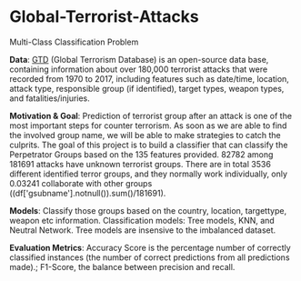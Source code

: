 # Global-Terrorist-Attacks
Multi-Class Classification Problem 

__Data__: [GTD](https://www.start.umd.edu/gtd/) (Global Terrorism Database) is an open-source data base, containing information about over 180,000 terrorist attacks that were recorded from 1970 to 2017, including features such as date/time, location, attack type, responsible group (if identified), target types, weapon types, and fatalities/injuries.  

__Motivation & Goal__: Prediction of terrorist group after an attack is one of the
most important steps for counter terrorism. As soon as we are able to find the involved group name, we will be able to make strategies to catch the culprits. 
The goal of this project is to build a classifier that can classify the Perpetrator Groups based on the 135 features provided. 82782 among 181691 attacks have unknown terrorist groups. There are in total 3536 different identified terror groups, and they normally work individually, only 0.03241 collaborate with other groups ((df['gsubname'].notnull()).sum()/181691). 

__Models__: Classify those groups based on the country, location, targettype, weapon etc information. Classification models: Tree models, KNN, and Neutral Network. Tree models are insensive to the imbalanced dataset.    

__Evaluation Metrics__: Accuracy Score is the percentage number of
correctly classified instances (the number of correct
predictions from all predictions made).; F1-Score, the balance between precision and recall. 
